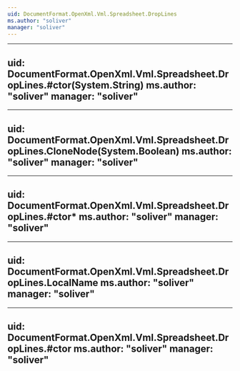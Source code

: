 ```yaml
---
uid: DocumentFormat.OpenXml.Vml.Spreadsheet.DropLines
ms.author: "soliver"
manager: "soliver"
---
```


---
uid: DocumentFormat.OpenXml.Vml.Spreadsheet.DropLines.#ctor(System.String)
ms.author: "soliver"
manager: "soliver"
---

---
uid: DocumentFormat.OpenXml.Vml.Spreadsheet.DropLines.CloneNode(System.Boolean)
ms.author: "soliver"
manager: "soliver"
---

---
uid: DocumentFormat.OpenXml.Vml.Spreadsheet.DropLines.#ctor*
ms.author: "soliver"
manager: "soliver"
---

---
uid: DocumentFormat.OpenXml.Vml.Spreadsheet.DropLines.LocalName
ms.author: "soliver"
manager: "soliver"
---

---
uid: DocumentFormat.OpenXml.Vml.Spreadsheet.DropLines.#ctor
ms.author: "soliver"
manager: "soliver"
---
